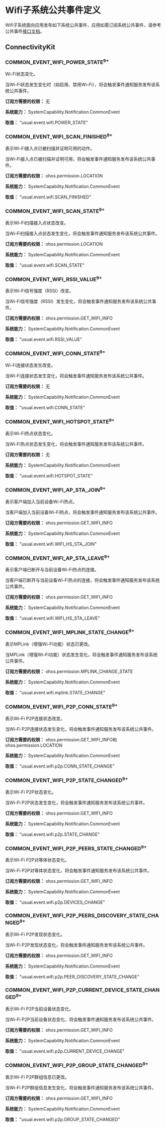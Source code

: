 # Wifi子系统公共事件定义

  Wifi子系统面向应用发布如下系统公共事件，应用如需订阅系统公共事件，请参考公共事件[接口文档](../js-apis-commonEventManager.md)。

## ConnectivityKit

### COMMON_EVENT_WIFI_POWER_STATE<sup>9+<sup>

  Wi-Fi状态变化。

  当Wi-Fi状态发生变化时（如启用、禁用Wi-Fi），将会触发事件通知服务发布该系统公共事件。

**订阅方需要的权限：** 无

**系统能力：** SystemCapability.Notification.CommonEvent

**取值：** "usual.event.wifi.POWER_STATE"


### COMMON_EVENT_WIFI_SCAN_FINISHED<sup>9+<sup>

  表示Wi-Fi接入点已被扫描并证明可用的动作。

  当Wi-Fi接入点已被扫描并证明可用，将会触发事件通知服务发布该系统公共事件。

**订阅方需要的权限：** ohos.permission.LOCATION

**系统能力：** SystemCapability.Notification.CommonEvent

**取值：** "usual.event.wifi.SCAN_FINISHED"


### COMMON_EVENT_WIFI_SCAN_STATE<sup>9+<sup>

  表示Wi-Fi扫描接入点状态改变。

  当Wi-Fi扫描接入点状态发生变化，将会触发事件通知服务发布该系统公共事件。

**订阅方需要的权限：** ohos.permission.LOCATION

**系统能力：** SystemCapability.Notification.CommonEvent

**取值：** "usual.event.wifi.SCAN_STATE"


### COMMON_EVENT_WIFI_RSSI_VALUE<sup>9+<sup>

  表示Wi-Fi信号强度（RSSI）改变。

  当Wi-Fi信号强度（RSSI）发生变化，将会触发事件通知服务发布该系统公共事件。

**订阅方需要的权限：** ohos.permission.GET_WIFI_INFO

**系统能力：** SystemCapability.Notification.CommonEvent

**取值：** "usual.event.wifi.RSSI_VALUE"


### COMMON_EVENT_WIFI_CONN_STATE<sup>9+<sup>

  Wi-Fi连接状态发生改变。

  当Wi-Fi连接状态发生变化，将会触发事件通知服务发布该系统公共事件。

**订阅方需要的权限：** 无

**系统能力：** SystemCapability.Notification.CommonEvent

**取值：** "usual.event.wifi.CONN_STATE"


### COMMON_EVENT_WIFI_HOTSPOT_STATE<sup>9+<sup>

  表示Wi-Fi热点状态变化。

  当Wi-Fi热点状态发生变化，将会触发事件通知服务发布该系统公共事件。

**订阅方需要的权限：** 无

**系统能力：** SystemCapability.Notification.CommonEvent

**取值：** "usual.event.wifi.HOTSPOT_STATE"


### COMMON_EVENT_WIFI_AP_STA_JOIN<sup>9+<sup>

  表示客户端加入当前设备Wi-Fi热点。

  当客户端加入当前设备Wi-Fi热点，将会触发事件通知服务发布该系统公共事件。

**订阅方需要的权限：** ohos.permission.GET_WIFI_INFO

**系统能力：** SystemCapability.Notification.CommonEvent

**取值：** "usual.event.wifi.WIFI_HS_STA_JOIN"


### COMMON_EVENT_WIFI_AP_STA_LEAVE<sup>9+<sup>

  表示客户端已断开与当前设备Wi-Fi热点的连接。

  当客户端已断开与当前设备Wi-Fi热点的连接，将会触发事件通知服务发布该系统公共事件。

**订阅方需要的权限：** ohos.permission.GET_WIFI_INFO

**系统能力：** SystemCapability.Notification.CommonEvent

**取值：** "usual.event.wifi.WIFI_HS_STA_LEAVE"


### COMMON_EVENT_WIFI_MPLINK_STATE_CHANGE<sup>9+<sup>

  表示MPLink（增强Wi-Fi功能）状态已更改。

  当MPLink（增强Wi-Fi功能）状态发生变化，将会触发事件通知服务发布该系统公共事件。

**订阅方需要的权限：** ohos.permission.MPLINK_CHANGE_STATE

**系统能力：** SystemCapability.Notification.CommonEvent

**取值：** "usual.event.wifi.mplink.STATE_CHANGE"


### COMMON_EVENT_WIFI_P2P_CONN_STATE<sup>9+<sup>

  表示Wi-Fi P2P连接状态改变。

  当Wi-Fi P2P连接状态发生变化，将会触发事件通知服务发布该系统公共事件。

**订阅方需要的权限：** ohos.permission.GET_WIFI_INFO和ohos.permission.LOCATION

**系统能力：** SystemCapability.Notification.CommonEvent

**取值：** "usual.event.wifi.p2p.CONN_STATE_CHANGE"


### COMMON_EVENT_WIFI_P2P_STATE_CHANGED<sup>9+<sup>

  表示Wi-Fi P2P状态变化。

  当Wi-Fi P2P状态发生变化，将会触发事件通知服务发布该系统公共事件。

**订阅方需要的权限：** ohos.permission.GET_WIFI_INFO

**系统能力：** SystemCapability.Notification.CommonEvent

**取值：** "usual.event.wifi.p2p.STATE_CHANGE"


### COMMON_EVENT_WIFI_P2P_PEERS_STATE_CHANGED<sup>9+<sup>

  表示Wi-Fi P2P对等体状态变化。

  当Wi-Fi P2P对等体状态变化，将会触发事件通知服务发布该系统公共事件。

**订阅方需要的权限：** ohos.permission.GET_WIFI_INFO

**系统能力：** SystemCapability.Notification.CommonEvent

**取值：** "usual.event.wifi.p2p.DEVICES_CHANGE"


### COMMON_EVENT_WIFI_P2P_PEERS_DISCOVERY_STATE_CHANGED<sup>9+<sup>

  表示Wi-Fi P2P发现状态变化。

  当Wi-Fi P2P发现状态变化，将会触发事件通知服务发布该系统公共事件。

**订阅方需要的权限：** ohos.permission.GET_WIFI_INFO

**系统能力：** SystemCapability.Notification.CommonEvent

**取值：** "usual.event.wifi.p2p.PEER_DISCOVERY_STATE_CHANGE"


### COMMON_EVENT_WIFI_P2P_CURRENT_DEVICE_STATE_CHANGED<sup>9+<sup>

  表示Wi-Fi P2P当前设备状态变化。

  当Wi-Fi P2P当前设备状态变化，将会触发事件通知服务发布该系统公共事件。

**订阅方需要的权限：** ohos.permission.GET_WIFI_INFO

**系统能力：** SystemCapability.Notification.CommonEvent

**取值：** "usual.event.wifi.p2p.CURRENT_DEVICE_CHANGE"


### COMMON_EVENT_WIFI_P2P_GROUP_STATE_CHANGED<sup>9+<sup>

  表示Wi-Fi P2P群组信息已更改。

  当Wi-Fi P2P群组信息发生变化，将会触发事件通知服务发布该系统公共事件。

**订阅方需要的权限：** ohos.permission.GET_WIFI_INFO

**系统能力：** SystemCapability.Notification.CommonEvent

**取值：** "usual.event.wifi.p2p.GROUP_STATE_CHANGED"